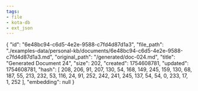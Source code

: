 ```yaml
---
tags:
- file
- kota-db
- ext_json
---
```

{
  "id": "6e48bc94-c6d5-4e2e-9588-c7fd4d87d1a3",
  "file_path": "./examples-data/personal-kb/documents/6e48bc94-c6d5-4e2e-9588-c7fd4d87d1a3.md",
  "original_path": "/generated/doc-024.md",
  "title": "Generated Document 24",
  "size": 202,
  "created": 1754608781,
  "updated": 1754608781,
  "hash": [
    208,
    206,
    91,
    207,
    130,
    54,
    168,
    149,
    245,
    159,
    130,
    68,
    187,
    55,
    213,
    232,
    53,
    116,
    24,
    91,
    252,
    242,
    241,
    245,
    137,
    54,
    54,
    0,
    233,
    17,
    1,
    252
  ],
  "embedding": null
}